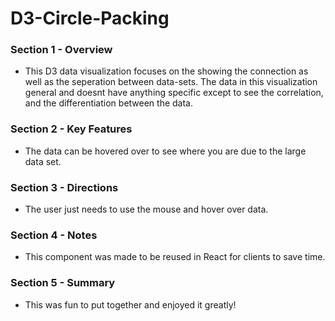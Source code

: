 # D3-Circle-Packing

### Section 1 - Overview 
- This D3 data visualization focuses on the showing the connection as well as the seperation between data-sets.
  The data in this visualization general and doesnt have anything specific except to see the correlation, and the differentiation between the data.


### Section 2 - Key Features
- The data can be hovered over to see where you are due to the large data set.


### Section 3 - Directions
- The user just needs to use the mouse and hover over data.


### Section 4 - Notes 
- This component was made to be reused in React for clients to save time.


### Section 5 - Summary 
- This was fun to put together and enjoyed it greatly! 
